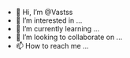 - 👋 Hi, I’m @Vastss
- 👀 I’m interested in ...
- 🌱 I’m currently learning ...
- 💞️ I’m looking to collaborate on ...
- 📫 How to reach me ...

<!---
Vastss/Vastss is a ✨ special ✨ repository because its `README.md` (this file) appears on your GitHub profile.
You can click the Preview link to take a look at your changes.
--->
